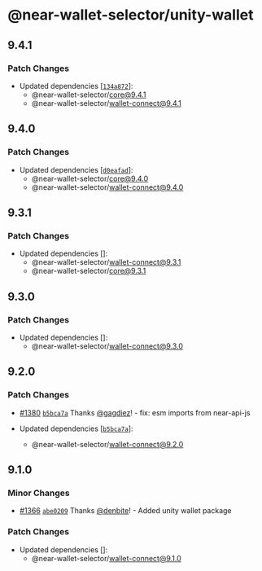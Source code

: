 # @near-wallet-selector/unity-wallet

## 9.4.1

### Patch Changes

- Updated dependencies [[`134a872`](https://github.com/near/wallet-selector/commit/134a8723b938cdd922ddbf1eec528cdac7ae6c3e)]:
  - @near-wallet-selector/core@9.4.1
  - @near-wallet-selector/wallet-connect@9.4.1

## 9.4.0

### Patch Changes

- Updated dependencies [[`d0eafad`](https://github.com/near/wallet-selector/commit/d0eafad960b1ccfc190224e32cc181bae1cd77bb)]:
  - @near-wallet-selector/core@9.4.0
  - @near-wallet-selector/wallet-connect@9.4.0

## 9.3.1

### Patch Changes

- Updated dependencies []:
  - @near-wallet-selector/wallet-connect@9.3.1
  - @near-wallet-selector/core@9.3.1

## 9.3.0

### Patch Changes

- Updated dependencies []:
  - @near-wallet-selector/wallet-connect@9.3.0

## 9.2.0

### Patch Changes

- [#1380](https://github.com/near/wallet-selector/pull/1380) [`b5bca7a`](https://github.com/near/wallet-selector/commit/b5bca7a66484686fad7c975b53b25fdd714421f5) Thanks [@gagdiez](https://github.com/gagdiez)! - fix: esm imports from near-api-js

- Updated dependencies [[`b5bca7a`](https://github.com/near/wallet-selector/commit/b5bca7a66484686fad7c975b53b25fdd714421f5)]:
  - @near-wallet-selector/wallet-connect@9.2.0

## 9.1.0

### Minor Changes

- [#1366](https://github.com/near/wallet-selector/pull/1366) [`abe0209`](https://github.com/near/wallet-selector/commit/abe0209cdc4d594c42ec080c3c27f83c22180550) Thanks [@denbite](https://github.com/denbite)! - Added unity wallet package

### Patch Changes

- Updated dependencies []:
  - @near-wallet-selector/wallet-connect@9.1.0
